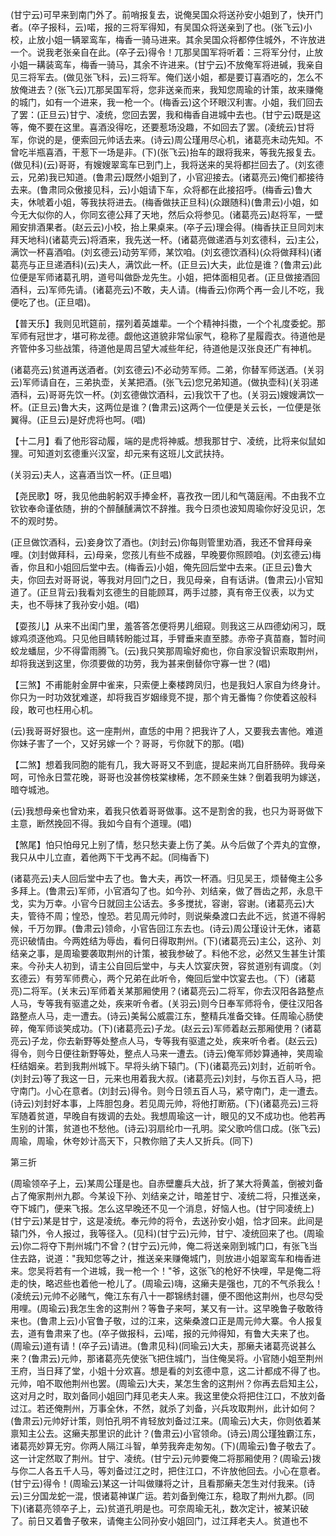 <!-- { "loadSidebar": true } -->
(甘宁云)可早来到南门外了。前哨报复去，说俺吴国众将送孙安小姐到了，快开门者。(卒子报科，云)喏，报的三将军得知，有吴国众将送亲到了也。(张飞云)小校，止放小姐一辆翠鸾车，梅香一骑马进来。其余吴国众将都停住城外，不许放进一个。说我老张亲自在此。(卒子云)得令！兀那吴国军将听着：三将军分付，止放小姐一耩装鸾车，梅香一骑马，其余不许进来。(甘宁云)不放俺军将进碱，我亲自见三将军去。(做见张飞科，云)三将军。俺们送小姐，都是要订喜酒吃的，怎么不放俺进去？(张飞云)兀那吴国军将，您非送亲而来，我知您周瑜的计策，故来赚俺的城门，如有一个进来，我一枪一个。(梅香云)这个环眼汉利害。小姐，我们回去了罢：(正旦云)甘宁、凌统，您回去罢，我和梅香自进城中去也。(甘宁云)既是这等，俺不要在这里。喜酒没得吃，还要惹场没趣，不如回去了罢。(凌统云)甘将军，你说的是，便索回元帅话去来。(诗云)周公瑾用尽心机，诸葛亮未动先知。不曾吃半瓶喜酒，干惹下一场是非。(下)(张飞云)抬车的跟将我来，等我先报复去。(做见科)(云)哥哥，有嫂嫂翠鸾车已到门上，我将送来的吴将都拦回去了。(刘玄德云，兄弟)我已知道。(鲁肃云)既然小姐到了，小官迎接去。(诸葛亮云)俺们都接待去来。(鲁肃同众傲接见科，云)小姐请下车，众将都在此接招呼。(梅香云)鲁大夫，休唬着小姐，等我扶将进去。(梅香做扶正旦科)(众跟随科)(鲁肃云)小姐，如今无大似你的人，你同玄德公拜了天地，然后众将参见。(诸葛亮云)赵将军，一壁厢安排酒果者。(赵云云)小校，抬上果桌来。(卒子云)理会得。(梅香扶正旦同刘末拜天地科)(诸葛壳云)将酒来，我先送一杯。(诸葛亮做递酒与刘玄德科，云)主公，满饮一杯喜酒咱。(刘玄德云)动劳军师，某饮咱。(刘玄德饮酒科)(众将做拜科)(诸葛亮与正旦递酒科)(云)夫人，满饮此一杯。(正旦云)大夫，此位是谁？(鲁肃云)此位便是军师诸葛孔明，道号叫做卧龙先生。小姐，把体面相见者。(正旦做接酒回酒科，云)军师先请。(诸葛亮云)不敢，夫人请。(梅香云)你两个再一会儿不吃，我便吃了也。(正旦唱)。

【普天乐】我则见玳筵前，摆列着英雄辈。一个个精神抖擞，一个个礼度委蛇。那军师有冠世才，堪可称龙德。觑他这道貌非常仙家气，稳称了星履霞衣。待道他是齐管仲多习些战策，待道他是周吕望大减些年纪，待道他是汉张良还广有神机。

(诸葛亮云)贫道再送酒者。(刘玄德云)不必动劳军师。二弟，你替军师送酒。(关羽云)军师请自在，三弟执壶，关某把酒。(张飞云)您兄弟知道。(做执壶科)(关羽递酒科，云)哥哥先饮一杯。(刘玄德做饮酒科，云)我饮干了也。(关羽云)嫂嫂满饮一杯。(正旦云)鲁大夫，这两位是谁？(鲁肃云)这两个一位便是关云长，一位便是张翼得。(正旦云)是好虎将也呵。(唱)

【十二月】看了他形容动履，端的是虎将神威。想我那甘宁、凌统，比将来似鼠如狸。可知道刘玄德重兴汉室，却元来有这班儿文武扶持。

(关羽云)夫人，这喜酒当饮一杯。(正旦唱)

【尧民歌】呀，我见他曲躬躬双手捧金杯，喜孜孜一团儿和气蔼庭闱。不由我不立钦钦奉命谨依随，拚的个醉醺醺满饮不辞推。我今日须也波知周瑜你好没见识，怎不的观时势。

(正旦做饮酒科，云)妾身饮了酒也。(刘封云)你每则管里劝酒，我还不曾拜母亲哩。(刘封做拜科，云)母亲，您孩儿有些不成器，早晚要你照顾咱。(刘玄德云)梅香，你且和小姐回后堂中去。(梅香云)小姐，俺先回后堂中去来。(正旦云)鲁大夫，你回去对哥哥说，等我对月回门之日，我见母亲，自有话讲。(鲁肃云)小官知道了。(正旦背云)我看刘玄德生的目能顾耳，两手过膝，真有帝王仪表，以为丈夫，也不辱抹了我孙安小姐。(唱)

【耍孩儿】从来不出闺门里，羞答答怎便将男儿细窥。则我这三从四德幼闲习，既嫁鸡须逐他鸡。只见他目睛转盼能过耳，手臂垂来直至膝。赤帝子真苗裔，暂时间蛟龙蟠屈，少不得雷雨腾飞。(云)我只笑那周瑜好痴也，你自家没智识索取荆州，却将我送到这里，你须要做的功劳，我为甚来倒替你守寡一世？(唱)

【三煞】不甫能射金屏中雀来，只索便上秦楼跨凤归，也是我妇人家自为终身计。你只为一时功效犹难遂，却将我百岁姻缘竞不提，那个肯无番悔？你使着这般科段，敢可也枉用心机。

(云)我哥哥好狠也。这一座荆州，直恁的中用？把我许了人，又要我去害他。难道你妹子害了一个，又好另嫁一个？哥哥，亏你就下的那。(唱)

【二煞】想着我同胞的能有几，我大哥哥又不到底，提起来尚兀自肝肠碎。我母亲呵，可怜永日萱花晚，哥哥也没甚傍枝棠棣稀，怎不顾亲生妹？倒着我明为嫁送，暗夺城池。

(云)我想母亲也曾劝来，着我只依着哥哥做事。这不是割舍的我，也只为哥哥做下主意，断然挽回不得。我如今自有个道理。(唱)

【煞尾】怕只怕母兄上别了情，愁只愁夫妻上伤了美。从今后做了个弄丸的宜僚，我只从中儿立直，着他两下干戈再不起。(同梅香下)

(诸葛亮云)夫人回后堂中去了也。鲁大夫，再饮一杯酒。归见吴王，烦替俺主公多多拜上。(鲁肃云)军师，小官酒勾了也。如今孙、刘结亲，做了唇齿之邦，永息干戈，实为万幸。小官今日就回主公话去。多多搅扰，容谢，容谢。(诸葛亮云)大夫，管待不周；惶恐，惶恐。若见周元帅时，则说柴桑渡口去此不远，贫道不得躬候，千万勿罪。(鲁肃云)领命，小官告回江东去也。(诗云)周公瑾设计无休，诸葛亮识破情由。今两姓结为辱齿，看何日得取荆州。(下)(诸葛亮云)主公，这孙、刘结亲之事，是周瑜要袭取荆州的计策，被我参破了。料他不忿，必然又生甚生计策来。今孙夫人初到，请主公自回后堂中，与夫人饮宴庆贺，容贫道别有调度。（刘玄德云）有劳军师费心，两个兄弟在此听令，俺回后堂中饮宴去也。（下）(诸葛亮)二将军。(关末云)军师着关某那厢使用？(诸葛亮云)二将军，你去汉阳各路整点人马，专等我有驱遣之处，疾来听令者。(关羽云)则今日奉军师将令，便往汉阳各路整点人马，走一遭去。(诗云)美髯公威震江东，整精兵准备交锋。任周瑜心肠使碎，俺军师谈笑成功。(下)(诸葛亮云)子龙。(赵云云)军师着赵云那厢使用？(诸葛亮云)子龙，你去新野等处整点人马，专等我有驱遣之处，疾来听令者。(赵云云)得令，则今日便往新野等处，整点人马来一遭去。(诗云)俺军师妙算通神，笑周瑜枉结姻亲。若到我荆州城下。早将头纳下辕门。(下)(诸葛亮云)刘封，近前听令。(刘封云)等了我这一日，元来也用着我大叔。(诸葛亮云)刘封，与你五百人马，把守南门。小心在意者。(刘封云)得令。则今日领五百人马，紧守南门，走一遭去。(诗云)刘封好本事，上阵胆包身。若见周元帅，将他打断筋。(下)(诸葛亮云)三将军随着贫道，早晚自有拨调的去处。我想周瑜这一计，眼见的又不成功也。他若再生别的计策，贫道也不愁他。(诗云)羽扇纶巾一孔明。梁父歌吟信口成。(张飞云)周瑜，周瑜，休夸妙计高天下，只教你赔了夫人又折兵。(同下)


第三折

(周瑜领卒子上，云)某周公瑾是也。自赤壁鏖兵大战，折了某大将黄盖，倒被刘备占了俺家荆州九郡。今某设下孙、刘结亲之计，暗差甘宁、凌统二将，只推送亲，夺下城门，便来飞报。怎么这早晚还不见一个消息，好恼人也。(甘宁同凌统上)(甘宁云)某是甘宁，这是凌统。奉元帅的将令，去送孙安小姐，恰才回来。此间是辕门外，令人报过，我等径入。(见科)(甘宁云)元帅，甘宁、凌统回来了也。(周瑜云)你二将夺下荆州城门不曾？(甘宁云)元帅，俺二将送亲刚到城门口，有张飞当住去路，说道："我知您等之计，推送亲来赚俺城门，则放进小姐翠鸾车和梅香进来。您吴将若有一个进城，我一枪一个！"爷，这张飞的枪好不快哩，早是俺二将走的快，略迟些也着他一枪儿了。(周瑜云)嗨，这癞夫是强也，兀的不气杀我么！(凌统云)元帅不必赌气，俺江东有八十一郡锦绣封疆，便不图他这荆州，也尽勾受用哩。(周瑜云)我怎生舍的这荆州？等鲁子来呵，某又有一计。这早晚鲁子敬敢待来也。(鲁肃上云)小官鲁子敬，过的江来，这柴桑渡口正是周元帅大寨。令人报复去，道有鲁肃来了也。(卒子做报科，云)喏，报的元帅得知，有鲁大夫来了也。(周瑜云)道有请！(卒子云)请进。(鲁肃见科)(同瑜云)大夫，那癞夫诸葛亮说甚么来？(鲁肃云)元帅，那诸葛亮先使张飞把住城门，当住俺吴将。小官随小姐至荆州王府，当日拜了堂，小姐十分欢喜。想是看的刘玄德中意，这二计都成不得了也。元帅，咱不取他荆州也罢。(周瑜云)大夫，某怎生舍的这荆州？你再去启知主公，这对月之时，取刘备同小姐回门拜见老夫人来。我这里使众将把住江口，不放刘备过江。若还俺荆州，万事全休，不然，就杀了刘备，兴兵攻取荆州，此计如何？(鲁肃云)元帅好计策，则怕孔明不肯轻放刘备过江来。(周瑜云)大夫，你则依着某禀知主公去。这癞夫那里识的此计？(鲁肃云)小官领命。(诗云)周公瑾独霸江东，诸葛亮妙算无穷。你两人隔江斗智，单劳我奔走匆匆。(下)(周瑜云)鲁子敬去了。这一计定然取了荆州。甘宁、凌统。(甘宁云)元帅要俺二将那厢使用？(周瑜云)拨与你二人各五千人马，等刘备过江之时，把住江口，不许放他回去。小心在意者。(甘宁云)得令！(周瑜云)某这一计叫做赚将之计，且看那癞夫怎生对付我来。(诗云)三分国龙蛇一混，恨诸葛神谋广运。若刘备到俺江东，稳取了荆州九郡。(同下)(诸葛亮领卒子上，云)贫道孔明是也。可奈周瑜无礼，数次定计，被某识破了。前日又着鲁子敬来，请俺主公同孙安小姐回门，过江拜老夫人。贫道也不
